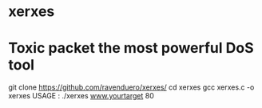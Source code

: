 # xerxes
# Toxic packet the most powerful DoS tool
git clone https://github.com/ravenduero/xerxes/
cd xerxes
gcc xerxes.c -o xerxes
USAGE : ./xerxes www.yourtarget 80
